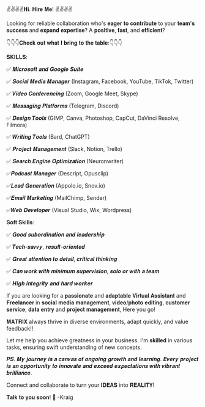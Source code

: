 ✌✌✌✌𝐇𝐢. 𝐇𝐢𝐫𝐞 𝐌𝐞! ✌✌✌✌


L͏o͏o͏k͏i͏n͏g͏ f͏o͏r͏ r͏e͏l͏i͏a͏b͏l͏e͏ c͏o͏l͏l͏a͏b͏o͏r͏a͏t͏i͏o͏n͏ who's 𝐞𝐚𝐠𝐞𝐫 𝐭𝐨 𝐜𝐨𝐧𝐭𝐫𝐢𝐛𝐮𝐭𝐞 to your 𝐭𝐞𝐚𝐦'𝐬 𝐬𝐮𝐜𝐜𝐞𝐬𝐬 and 𝐞𝐱𝐩𝐚𝐧𝐝 𝐞𝐱𝐩𝐞𝐫𝐭𝐢𝐬𝐞? A 𝐩𝐨𝐬𝐢𝐭𝐢𝐯𝐞, 𝐟𝐚𝐬𝐭, and 𝐞𝐟𝐟𝐢𝐜𝐢𝐞𝐧𝐭? 


👇👇👇𝐂𝐡𝐞𝐜𝐤 𝐨𝐮𝐭 𝐰𝐡𝐚𝐭 𝐈 𝐛𝐫𝐢𝐧𝐠 𝐭𝐨 𝐭𝐡𝐞 𝐭𝐚𝐛𝐥𝐞:👇👇👇


𝐒𝐊𝐈𝐋𝐋𝐒:


✅ 𝑴𝒊𝒄𝒓𝒐𝒔𝒐𝒇𝒕 𝒂𝒏𝒅 𝑮𝒐𝒐𝒈𝒍𝒆 𝑺𝒖𝒊𝒕𝒆

✅  𝑺𝒐𝒄𝒊𝒂𝒍 𝑴𝒆𝒅𝒊𝒂 𝑴𝒂𝒏𝒂𝒈𝒆𝒓 (Instagram, Facebook, YouTube, TikTok, Twitter)

✅ 𝑽𝒊𝒅𝒆𝒐 𝑪𝒐𝒏𝒇𝒆𝒓𝒆𝒏𝒄𝒊𝒏𝒈 (Zoom, Google Meet, Skype)

✅ 𝑴𝒆𝒔𝒔𝒂𝒈𝒊𝒏𝒈 𝑷𝒍𝒂𝒕𝒇𝒐𝒓𝒎𝒔 (Telegram, Discord)

✅ 𝑫𝒆𝒔𝒊𝒈𝒏 𝑻𝒐𝒐𝒍𝒔 (GIMP, Canva, Photoshop, CapCut, DaVinci Resolve, Filmora)

✅ 𝑾𝒓𝒊𝒕𝒊𝒏𝒈 𝑻𝒐𝒐𝒍𝒔 (Bard, ChatGPT)

✅ 𝑷𝒓𝒐𝒋𝒆𝒄𝒕 𝑴𝒂𝒏𝒂𝒈𝒆𝒎𝒆𝒏𝒕 (Slack, Notion, Trello)

✅ 𝑺𝒆𝒂𝒓𝒄𝒉 𝑬𝒏𝒈𝒊𝒏𝒆 𝑶𝒑𝒕𝒊𝒎𝒊𝒛𝒂𝒕𝒊𝒐𝒏 (Neuronwriter)

✅𝑷𝒐𝒅𝒄𝒂𝒔𝒕 𝑴𝒂𝒏𝒂𝒈𝒆𝒓 (Descript, Opusclip)

✅𝑳𝒆𝒂𝒅 𝑮𝒆𝒏𝒆𝒓𝒂𝒕𝒊𝒐𝒏 (Appolo.io, Snov.io)

✅𝑬𝒎𝒂𝒊𝒍 𝑴𝒂𝒓𝒌𝒆𝒕𝒊𝒏𝒈 (MailChimp, Sender)

✅𝑾𝒆𝒃 𝑫𝒆𝒗𝒆𝒍𝒐𝒑𝒆𝒓 (Visual Studio, Wix, Wordpress)



 𝐒𝐨𝐟𝐭 𝐒𝐤𝐢𝐥𝐥𝐬:
 
✅ 𝑮𝒐𝒐𝒅 𝒔𝒖𝒃𝒐𝒓𝒅𝒊𝒏𝒂𝒕𝒊𝒐𝒏 𝒂𝒏𝒅 𝒍𝒆𝒂𝒅𝒆𝒓𝒔𝒉𝒊𝒑 

✅ 𝑻𝒆𝒄𝒉-𝒔𝒂𝒗𝒗𝒚, 𝒓𝒆𝒔𝒖𝒍𝒕-𝒐𝒓𝒊𝒆𝒏𝒕𝒆𝒅 

✅ 𝑮𝒓𝒆𝒂𝒕 𝒂𝒕𝒕𝒆𝒏𝒕𝒊𝒐𝒏 𝒕𝒐 𝒅𝒆𝒕𝒂𝒊𝒍, 𝒄𝒓𝒊𝒕𝒊𝒄𝒂𝒍 𝒕𝒉𝒊𝒏𝒌𝒊𝒏𝒈 

✅ 𝑪𝒂𝒏 𝒘𝒐𝒓𝒌 𝒘𝒊𝒕𝒉 𝒎𝒊𝒏𝒊𝒎𝒖𝒎 𝒔𝒖𝒑𝒆𝒓𝒗𝒊𝒔𝒊𝒐𝒏, 𝒔𝒐𝒍𝒐 𝒐𝒓 𝒘𝒊𝒕𝒉 𝒂 𝒕𝒆𝒂𝒎

✅ 𝑯𝒊𝒈𝒉 𝒊𝒏𝒕𝒆𝒈𝒓𝒊𝒕𝒚 𝒂𝒏𝒅 𝒉𝒂𝒓𝒅 𝒘𝒐𝒓𝒌𝒆𝒓



If you are looking for a 𝐩𝐚𝐬𝐬𝐢𝐨𝐧𝐚𝐭𝐞 and 𝐚𝐝𝐚𝐩𝐭𝐚𝐛𝐥𝐞 𝐕𝐢𝐫𝐭𝐮𝐚𝐥 𝐀𝐬𝐬𝐢𝐬𝐭𝐚𝐧𝐭 and 𝐅𝐫𝐞𝐞𝐥𝐚𝐧𝐜𝐞𝐫 in 𝐬𝐨𝐜𝐢𝐚𝐥 𝐦𝐞𝐝𝐢𝐚 𝐦𝐚𝐧𝐚𝐠𝐞𝐦𝐞𝐧𝐭, 𝐯𝐢𝐝𝐞𝐨/𝐩𝐡𝐨𝐭𝐨 𝐞𝐝𝐢𝐭𝐢𝐧𝐠, 𝐜𝐮𝐬𝐭𝐨𝐦𝐞𝐫 𝐬𝐞𝐫𝐯𝐢𝐜𝐞, 𝐝𝐚𝐭𝐚 𝐞𝐧𝐭𝐫𝐲 and 𝐩𝐫𝐨𝐣𝐞𝐜𝐭 𝐦𝐚𝐧𝐚𝐠𝐞𝐦𝐞𝐧𝐭, Here you go!



𝐌𝐀𝐓𝐑𝐈𝐗 always thrive in diverse environments, adapt quickly, and value feedback!!



Let me help you achieve greatness in your business.
I'm 𝐬𝐤𝐢𝐥𝐥𝐞𝐝 in various tasks, ensuring swift understanding of new concepts.



𝑷𝑺. 𝑴𝒚 𝒋𝒐𝒖𝒓𝒏𝒆𝒚 𝒊𝒔 𝒂 𝒄𝒂𝒏𝒗𝒂𝒔 𝒐𝒇 𝒐𝒏𝒈𝒐𝒊𝒏𝒈 𝒈𝒓𝒐𝒘𝒕𝒉 𝒂𝒏𝒅 𝒍𝒆𝒂𝒓𝒏𝒊𝒏𝒈. 𝑬𝒗𝒆𝒓𝒚 𝒑𝒓𝒐𝒋𝒆𝒄𝒕 𝒊𝒔 𝒂𝒏 𝒐𝒑𝒑𝒐𝒓𝒕𝒖𝒏𝒊𝒕𝒚 𝒕𝒐 𝒊𝒏𝒏𝒐𝒗𝒂𝒕𝒆 𝒂𝒏𝒅 𝒆𝒙𝒄𝒆𝒆𝒅 𝒆𝒙𝒑𝒆𝒄𝒕𝒂𝒕𝒊𝒐𝒏𝒔 𝒘𝒊𝒕𝒉 𝒗𝒊𝒃𝒓𝒂𝒏𝒕 𝒃𝒓𝒊𝒍𝒍𝒊𝒂𝒏𝒄𝒆.



Connect and collaborate to turn your 𝐈𝐃𝐄𝐀𝐒 into 𝐑𝐄𝐀𝐋𝐈𝐓𝐘!


𝐓𝐚𝐥𝐤 𝐭𝐨 𝐲𝐨𝐮 𝐬𝐨𝐨𝐧! 🙂
-Kraig
